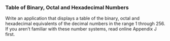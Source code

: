 ### Table of Binary, Octal and Hexadecimal Numbers 

Write an application that displays a table of the binary, octal and hexadecimal equivalents of the decimal numbers in the range 1
through 256. If you aren’t familiar with these number systems, read online Appendix J first.